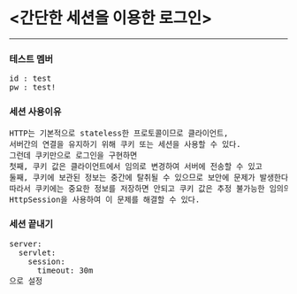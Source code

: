 <h1>&lt;간단한 세션을 이용한 로그인&gt;</h1>
<hr>
<h3>테스트 멤버</h3>
<pre>
id : test
pw : test!
</pre>

<h3>세션 사용이유</h3>
<pre>
HTTP는 기본적으로 stateless한 프로토콜이므로 클라이언트, 
서버간의 연결을 유지하기 위해 쿠키 또는 세션을 사용할 수 있다.
그런데 쿠키만으로 로그인을 구현하면
첫째, 쿠키 값은 클라이언트에서 임의로 변경하여 서버에 전송할 수 있고 
둘째, 쿠키에 보관된 정보는 중간에 탈취될 수 있으므로 보안에 문제가 발생한다. 
따라서 쿠키에는 중요한 정보를 저장하면 안되고 쿠키 값은 추정 불가능한 임의의 값이어야 한다. 
HttpSession을 사용하여 이 문제를 해결할 수 있다.
</pre>

<h3>세션 끝내기</h3>
<pre>
server:
  servlet:
    session:
      timeout: 30m
으로 설정
</pre>